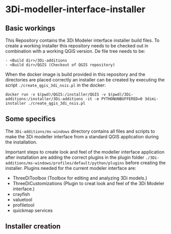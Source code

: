 # 3Di-modeller-interface-installer

Basic workings
--------------

This Repository contains the 3Di Modeler interface installer build files. To create a working installer this repository needs to be checked out in combination with a working QGIS version. De file tree needs to be:

    - <Build dir>/3Di-additions
    - <Build dir>/QGIS (Checkout of QGIS repository)

When the docker image is build provided in this repository and the directories are placed correctly an installer can be created by executing the script ``./create_qgis_3di_nsis.pl`` in the docker:

    docker run -v $(pwd)/QGIS:/installer/QGIS -v $(pwd)/3Di-additions:/installer/3Di-additions -it -e PYTHONUNBUFFERED=0 3dimi-installer ./create_qgis_3di_nsis.pl


Some specifics
--------------

The ``3Di-additions/ms-windows`` directory contains all files and scripts to make the 3Di modeller interface from a standard QGIS application during the installation. 

Important steps to create look and feel of the modeller interface application after installation are adding the correct plugins in the plugin folder ``./3Di-additions/ms-windows/profiles/default/python/plugins``  before creating the installer. Plugins needed for the current modeler interface are:

- ThreeDiToolbox (Toolbox for editing and analyzing 3Di models.)
- ThreeDiCustomizations (Plugin to creat look and feel of the 3Di Modeler interface.)
- crayfish
- valuetool
- profiletool
- quickmap services

Installer creation
------------------